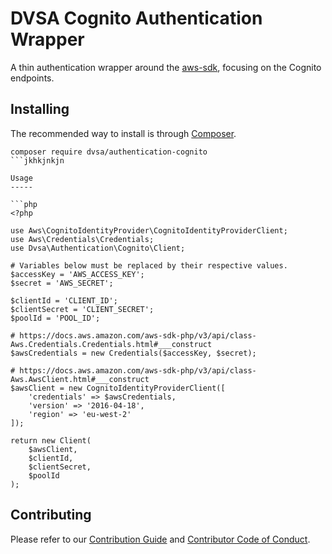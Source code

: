 [aws-sdk]: https://github.com/aws/aws-sdk-php
[composer]: https://getcomposer.org/

DVSA Cognito Authentication Wrapper
===================================
A thin authentication wrapper around the [aws-sdk][aws-sdk], focusing on the Cognito endpoints.

Installing
----------
The recommended way to install is through [Composer][composer].
```
composer require dvsa/authentication-cognito
```jkhkjnkjn

Usage
-----

```php
<?php

use Aws\CognitoIdentityProvider\CognitoIdentityProviderClient;
use Aws\Credentials\Credentials;
use Dvsa\Authentication\Cognito\Client;

# Variables below must be replaced by their respective values.
$accessKey = 'AWS_ACCESS_KEY';
$secret = 'AWS_SECRET';

$clientId = 'CLIENT_ID';
$clientSecret = 'CLIENT_SECRET';
$poolId = 'POOL_ID';

# https://docs.aws.amazon.com/aws-sdk-php/v3/api/class-Aws.Credentials.Credentials.html#___construct
$awsCredentials = new Credentials($accessKey, $secret);

# https://docs.aws.amazon.com/aws-sdk-php/v3/api/class-Aws.AwsClient.html#___construct
$awsClient = new CognitoIdentityProviderClient([
    'credentials' => $awsCredentials,
    'version' => '2016-04-18',
    'region' => 'eu-west-2'
]);

return new Client(
    $awsClient,
    $clientId,
    $clientSecret,
    $poolId
);
```

Contributing
------------
Please refer to our [Contribution Guide](/CONTRIBUTING.md) and [Contributor Code of Conduct](/CODE_OF_CONDUCT.md).
